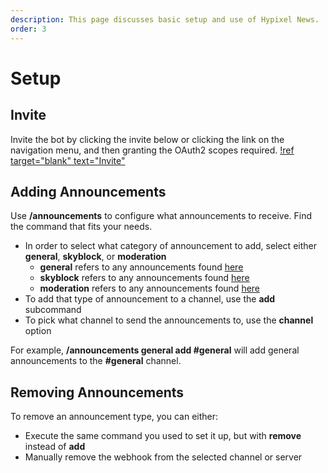 ```yaml
---
description: This page discusses basic setup and use of Hypixel News.
order: 3
---
```

# Setup

## Invite
Invite the bot by clicking the invite below or clicking the link on the navigation menu, and then granting the OAuth2 scopes required.
[!ref target="blank" text="Invite"](../invite.md)

## Adding Announcements
Use **/announcements** to configure what announcements to receive. Find the command that fits your needs.
- In order to select what category of announcement to add, select either **general**, **skyblock**, or **moderation**
  - **general** refers to any announcements found [here](https://hypixel.net/forums/news-and-announcements.4/ "News and Announcements")
  - **skyblock** refers to any announcements found [here](https://hypixel.net/forums/skyblock-patch-notes.158/ "SkyBlock Patch Notes")
  - **moderation** refers to any announcements found [here](https://hypixel.net/forums/moderation-information-and-changes.164/ "Moderation Information and Changes")
- To add that type of announcement to a channel, use the **add** subcommand
- To pick what channel to send the announcements to, use the **channel** option

For example, **/announcements general add #general** will add general announcements to the **#general** channel.

## Removing Announcements
To remove an announcement type, you can either:
- Execute the same command you used to set it up, but with **remove** instead of **add**
- Manually remove the webhook from the selected channel or server